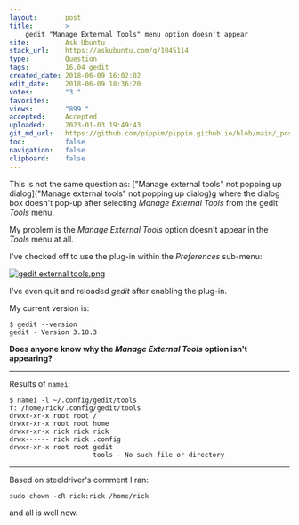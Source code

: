 ```yaml
---
layout:       post
title:        >
    gedit "Manage External Tools" menu option doesn't appear
site:         Ask Ubuntu
stack_url:    https://askubuntu.com/q/1045114
type:         Question
tags:         16.04 gedit
created_date: 2018-06-09 16:02:02
edit_date:    2018-06-09 18:36:20
votes:        "3 "
favorites:    
views:        "899 "
accepted:     Accepted
uploaded:     2023-01-03 19:49:43
git_md_url:   https://github.com/pippim/pippim.github.io/blob/main/_posts/2018/2018-06-09-gedit-_Manage-External-Tools_-menu-option-doesn_t-appear.md
toc:          false
navigation:   false
clipboard:    false
---
```


This is not the same question as: [&quot;Manage external tools&quot; not popping up dialog](&quot;Manage external tools&quot; not popping up dialog)g where the dialog box doesn't pop-up after selecting *Manage External Tools* from the gedit *Tools* menu.

My problem is the *Manage External Tools* option doesn't appear in the *Tools* menu at all.

I've checked off to use the plug-in within the *Preferences* sub-menu:

[![gedit external tools.png][1]][1]

I've even quit and reloaded *gedit* after enabling the plug-in.

My current version is:

``` 
$ gedit --version
gedit - Version 3.18.3
```

**Does anyone know why the *Manage External Tools* option isn't appearing?**


----------

Results of `namei`:

``` 
$ namei -l ~/.config/gedit/tools
f: /home/rick/.config/gedit/tools
drwxr-xr-x root root /
drwxr-xr-x root root home
drwxr-xr-x rick rick rick
drwx------ rick rick .config
drwxr-xr-x root root gedit
                     tools - No such file or directory
```


----------

Based on steeldriver's comment I ran:

``` 
sudo chown -cR rick:rick /home/rick
```

and all is well now.

  [1]: https://i.stack.imgur.com/pjD41.png

